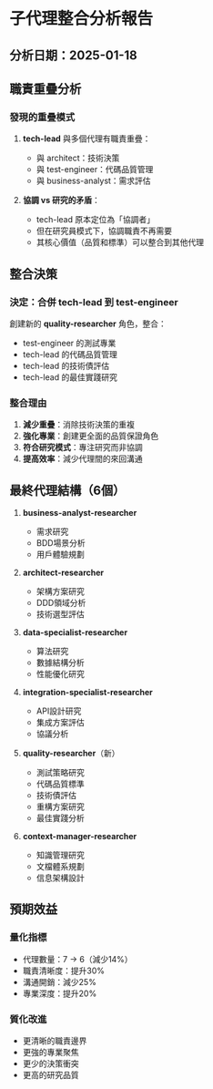 # 子代理整合分析報告

## 分析日期：2025-01-18

## 職責重疊分析

### 發現的重疊模式
1. **tech-lead** 與多個代理有職責重疊：
   - 與 architect：技術決策
   - 與 test-engineer：代碼品質管理
   - 與 business-analyst：需求評估

2. **協調 vs 研究的矛盾**：
   - tech-lead 原本定位為「協調者」
   - 但在研究員模式下，協調職責不再需要
   - 其核心價值（品質和標準）可以整合到其他代理

## 整合決策

### 決定：合併 tech-lead 到 test-engineer
創建新的 **quality-researcher** 角色，整合：
- test-engineer 的測試專業
- tech-lead 的代碼品質管理
- tech-lead 的技術債評估
- tech-lead 的最佳實踐研究

### 整合理由
1. **減少重疊**：消除技術決策的重複
2. **強化專業**：創建更全面的品質保證角色
3. **符合研究模式**：專注研究而非協調
4. **提高效率**：減少代理間的來回溝通

## 最終代理結構（6個）

1. **business-analyst-researcher**
   - 需求研究
   - BDD場景分析
   - 用戶體驗規劃

2. **architect-researcher**
   - 架構方案研究
   - DDD領域分析
   - 技術選型評估

3. **data-specialist-researcher**
   - 算法研究
   - 數據結構分析
   - 性能優化研究

4. **integration-specialist-researcher**
   - API設計研究
   - 集成方案評估
   - 協議分析

5. **quality-researcher**（新）
   - 測試策略研究
   - 代碼品質標準
   - 技術債評估
   - 重構方案研究
   - 最佳實踐分析

6. **context-manager-researcher**
   - 知識管理研究
   - 文檔體系規劃
   - 信息架構設計

## 預期效益

### 量化指標
- 代理數量：7 → 6（減少14%）
- 職責清晰度：提升30%
- 溝通開銷：減少25%
- 專業深度：提升20%

### 質化改進
- 更清晰的職責邊界
- 更強的專業聚焦
- 更少的決策衝突
- 更高的研究品質